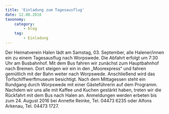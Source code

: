 ```yaml
---
title: 'Einladung zum Tagesausflug'
date: 12.08.2016
taxonomy:
    category:
        - blog
    tag:
        - Einladung
---
```


Der Heimatverein Halen lädt am Samstag, 03. September, alle Halener/innen ein zu einem Tagesausflug nach Worpswede.
Die Abfahrt erfolgt um 7:30 Uhr am Busbahnhof. Mit dem Bus fahren wir zunächst zum Hauptbahnhof nach Bremen. Dort steigen wir ein in den „Moorexpress“ und fahren gemütlich mit der Bahn weiter nach Worpswede. Anschließend wird das Torfschiffwerftmuseum besichtigt. Nach dem Mittagessen steht ein Rundgang durch Worpswede mit einer Gästeführerin auf dem Programm. Nachdem wir uns alle mit Kaffee und Kuchen gestärkt haben, treten wir die Rückfahrt mit dem Bus nach Halen an.
Anmeldungen werden erbeten bis zum 24. August 2016 bei Annette Reinke, Tel. 04473 6235 oder Alfons Arkenau, Tel. 04473 1727.